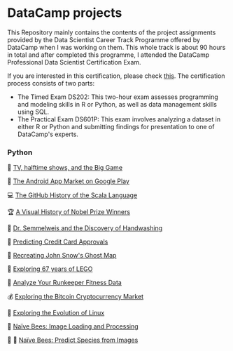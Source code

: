 # DataCamp projects

This Repository mainly contains the contents of the project assignments provided by the Data Scientist Career Track Programme offered by DataCamp when I was working on them. This whole track is about 90 hours in total and after completed this programme, I attended the DataCamp Professional Data Scientist Certification Exam.

If you are interested in this certification, please check [this](https://github.com/SuperNZH/DataCamp-Professional-DS-Certification). The certification process consists of two parts:

* The Timed Exam DS202: This two-hour exam assesses programming and modeling skills in R or Python, as well as data management skills using SQL.
* The Practical Exam DS601P: This exam involves analyzing a dataset in either R or Python and submitting findings for presentation to one of DataCamp's experts.


### Python

:football: [TV, halftime shows, and the Big Game](https://github.com/SuperNZH/DC-DS-Track-Projects/blob/main/Python/TV_halftime_shows_and_the_Big_Game.ipynb)

:iphone: [The Android App Market on Google Play](https://github.com/SuperNZH/DC-DS-Track-Projects/blob/main/Python/The_Android_App_Market_on_Google_Play.ipynb)

:computer: [The GitHub History of the Scala Language](https://github.com/SuperNZH/DC-DS-Track-Projects/blob/main/Python/GitHub_History_of_Scala.ipynb)

:trophy: [A Visual History of Nobel Prize Winners](https://github.com/SuperNZH/DC-DS-Track-Projects/blob/main/Python/Nobel_Prize_Winners.ipynb)

:hospital: [Dr. Semmelweis and the Discovery of Handwashing](https://github.com/SuperNZH/DC-DS-Track-Projects/blob/main/Python/Dr.%20Semmelweis%20and%20the%20Discovery%20of%20Handwashing.ipynb)

:crystal_ball: [Predicting Credit Card Approvals](https://github.com/SuperNZH/DC-DS-Track-Projects/blob/main/Python/Predicting%20Credit%20Card%20Approvals.ipynb)

:ghost: [Recreating John Snow's Ghost Map](https://github.com/SuperNZH/DC-DS-Track-Projects/blob/main/Python/Recreating%20John%20Snow's%20Ghost%20Map.ipynb)

:space_invader: [Exploring 67 years of LEGO](https://github.com/SuperNZH/DC-DS-Track-Projects/blob/main/Python/Exploring%2067%20years%20of%20LEGO.ipynb)

:running: [Analyze Your Runkeeper Fitness Data](https://github.com/SuperNZH/DC-DS-Track-Projects/blob/main/Python/Analyze%20Your%20Runkeeper%20Fitness%20Data.ipynb)

:moneybag: [Exploring the Bitcoin Cryptocurrency Market](https://github.com/SuperNZH/DC-DS-Track-Projects/blob/main/Python/Exploring%20the%20Bitcoin%20Cryptocurrency%20Market.ipynb)

:penguin: [Exploring the Evolution of Linux](https://github.com/SuperNZH/DC-DS-Track-Projects/blob/main/Python/Exploring%20the%20Evolution%20of%20Linux.ipynb)

:bee: [Naïve Bees: Image Loading and Processing](https://github.com/SuperNZH/DC-DS-Track-Projects/blob/main/Python/NaiveBayes_Image%20Loading%20and%20Processing.ipynb)

:bee: :bee: [Naïve Bees: Predict Species from Images](https://github.com/SuperNZH/DC-DS-Track-Projects/blob/main/Python/NaiveBayes_%20Predict%20Species%20from%20Images.ipynb)
